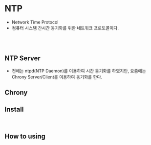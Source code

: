 # NTP
* Network Time Protocol
* 컴퓨터 시스템 간시간 동기화를 위한 네트워크 프로토콜이다.
</br>
</br>

## NTP Server
* 전에는 ntpd(NTP Daemon)를 이용하여 시간 동기화를 하였지만, 요즘에는 Chrony Server/Client를 이용하여 동기화를 한다.


## Chrony
## Install


</br>

## How to using

